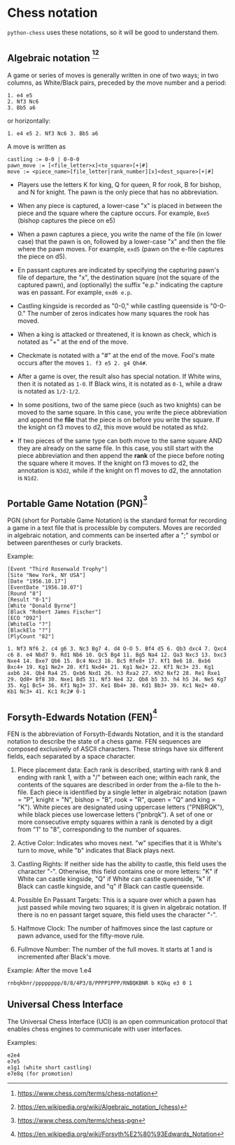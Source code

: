 # Chess notation
`python-chess` uses these notations, so it will be good to understand them.

## Algebraic notation <sup>[^fn1]</sup><sup>[^fn2]</sup>
A game or series of moves is generally written in one of two ways; in two columns, as White/Black pairs, preceded by the move number and a period:
```
1. e4 e5
2. Nf3 Nc6
3. Bb5 a6
```
or horizontally:
```
1. e4 e5 2. Nf3 Nc6 3. Bb5 a6
```
A move is written as
```
castling := 0-0 | 0-0-0
pawn_move := [<file_letter>x]<to_square>[+|#]
move := <piece_name>[file_letter|rank_number][x]<dest_square>[+|#]
```

- Players use the letters K for king, Q for queen, R for rook, B for bishop, and N for knight. The pawn is the only piece that has no abbreviation. 

- When any piece is captured, a lower-case "x" is placed in between the piece and the square where the capture occurs. For example, `Bxe5` (bishop captures the piece on e5)

- When a pawn captures a piece, you write the name of the file (in lower case) that the pawn is on, followed by a lower-case "x" and then the file where the pawn moves. For example, `exd5` (pawn on the e-file captures the piece on d5).

- En passant captures are indicated by specifying the capturing pawn's file of departure, the "x", the destination square (not the square of the captured pawn), and (optionally) the suffix "e.p." indicating the capture was en passant. For example, `exd6 e.p`.

- Castling kingside is recorded as "0-0," while castling queenside is "0-0-0." The number of zeros indicates how many squares the rook has moved.

- When a king is attacked or threatened, it is known as check, which is notated as "+" at the end of the move.

- Checkmate is notated with a "#" at the end of the move. Fool's mate occurs after the moves `1. f3 e5 2. g4 Qh4#`. 

- After a game is over, the result also has special notation. If White wins, then it is notated as `1-0`. If Black wins, it is notated as `0-1`, while a draw is notated as `1/2-1/2`. 

- In some positions, two of the same piece (such as two knights) can be moved to the same square. In this case, you  write the piece abbreviation and append the **file** that the piece is on before you write the square. If the knight on f3 moves to d2, this move would be notated as `Nfd2`.

- If two pieces of the same type can both move to the same square AND they are already on the same file. In this case, you still start with the piece abbreviation and then append the **rank** of the piece before noting the square where it moves. If the knight on f3 moves to d2, the annotation is `N3d2`, while if the knight on f1 moves to d2, the annotation is `N1d2`.

## Portable Game Notation (PGN)<sup>[^fn3]</sup>

PGN (short for Portable Game Notation) is the standard format for recording a game in a text file that is processible by computers. Moves are recorded in algebraic notation, and comments can be inserted after a ";" symbol or between parentheses or curly brackets.

Example:
```
[Event "Third Rosenwald Trophy"]
[Site "New York, NY USA"]
[Date "1956.10.17"]
[EventDate "1956.10.07"]
[Round "8"]
[Result "0-1"]
[White "Donald Byrne"]
[Black "Robert James Fischer"]
[ECO "D92"]
[WhiteElo "?"]
[BlackElo "?"]
[PlyCount "82"]

1. Nf3 Nf6 2. c4 g6 3. Nc3 Bg7 4. d4 O-O 5. Bf4 d5 6. Qb3 dxc4 7. Qxc4 c6 8. e4 Nbd7 9. Rd1 Nb6 10. Qc5 Bg4 11. Bg5 Na4 12. Qa3 Nxc3 13. bxc3 Nxe4 14. Bxe7 Qb6 15. Bc4 Nxc3 16. Bc5 Rfe8+ 17. Kf1 Be6 18. Bxb6 Bxc4+ 19. Kg1 Ne2+ 20. Kf1 Nxd4+ 21. Kg1 Ne2+ 22. Kf1 Nc3+ 23. Kg1 axb6 24. Qb4 Ra4 25. Qxb6 Nxd1 26. h3 Rxa2 27. Kh2 Nxf2 28. Re1 Rxe1 29. Qd8+ Bf8 30. Nxe1 Bd5 31. Nf3 Ne4 32. Qb8 b5 33. h4 h5 34. Ne5 Kg7 35. Kg1 Bc5+ 36. Kf1 Ng3+ 37. Ke1 Bb4+ 38. Kd1 Bb3+ 39. Kc1 Ne2+ 40. Kb1 Nc3+ 41. Kc1 Rc2# 0-1
```

## Forsyth-Edwards Notation (FEN)<sup>[^fn4]</sup>

FEN is the abbreviation of Forsyth-Edwards Notation, and it is the standard notation to describe the state of a chess game. FEN sequences are composed exclusively of ASCII characters. These strings have six different fields, each separated by a space character.

1. Piece placement data: Each rank is described, starting with rank 8 and ending with rank 1, with a "/" between each one; within each rank, the contents of the squares are described in order from the a-file to the h-file. Each piece is identified by a single letter in algebraic notation (pawn = "P", knight = "N", bishop = "B", rook = "R", queen = "Q" and king = "K"). White pieces are designated using uppercase letters ("PNBRQK"), while black pieces use lowercase letters ("pnbrqk"). A set of one or more consecutive empty squares within a rank is denoted by a digit from "1" to "8", corresponding to the number of squares.

2. Active Color: Indicates who moves next. "w" specifies that it is White's turn to move, while "b" indicates that Black plays next.

3. Castling Rights: If neither side has the ability to castle, this field uses the character "-". Otherwise, this field contains one or more letters: "K" if White can castle kingside, "Q" if White can castle queenside, "k" if Black can castle kingside, and "q" if Black can castle queenside. 

4. Possible En Passant Targets: This is a square over which a pawn has just passed while moving two squares; it is given in algebraic notation. If there is no en passant target square, this field uses the character "-".

5. Halfmove Clock: The number of halfmoves since the last capture or pawn advance, used for the fifty-move rule.

6. Fullmove Number: The number of the full moves. It starts at 1 and is incremented after Black's move.

Example: After the move 1.e4
```
rnbqkbnr/pppppppp/8/8/4P3/8/PPPP1PPP/RNBQKBNR b KQkq e3 0 1
```
## Universal Chess Interface
The Universal Chess Interface (UCI) is an open communication protocol that enables chess engines to communicate with user interfaces. 

Examples:
```
e2e4
e7e5
e1g1 (white short castling)
e7e8q (for promotion)
```

[^fn1]: https://www.chess.com/terms/chess-notation
[^fn2]: https://en.wikipedia.org/wiki/Algebraic_notation_(chess)
[^fn3]: https://www.chess.com/terms/chess-pgn
[^fn4]: https://en.wikipedia.org/wiki/Forsyth%E2%80%93Edwards_Notation